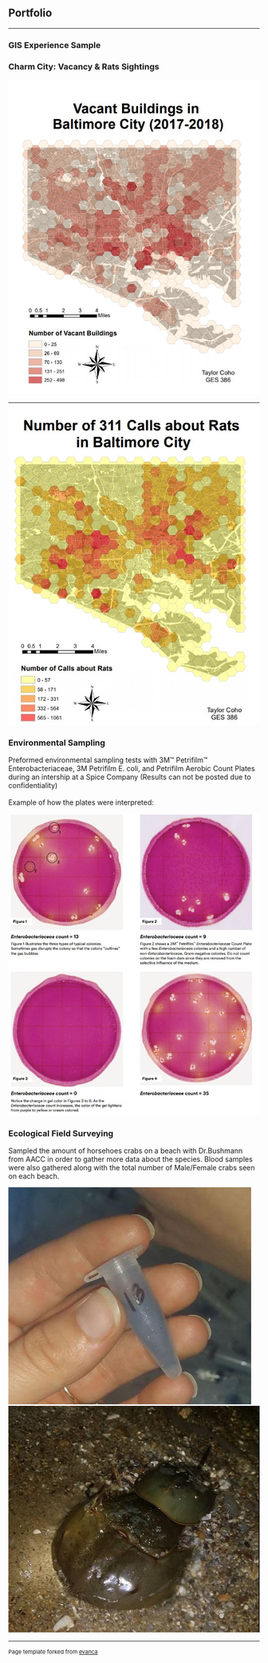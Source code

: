## Portfolio

---
### GIS Experience Sample
### Charm City: Vacancy & Rats Sightings


<img src="images/Vacant_Buildings.JPG?raw=true"/>

---

<img src="images/Rat_Calls.JPG?raw=true"/>

### Environmental Sampling
Preformed environmental sampling tests with 3M™ Petrifilm™ Enterobacteriaceae, 3M Petrifilm E. coli, and
Petrifilm Aerobic Count Plates during an intership at a Spice Company (Results can not be posted due to confidentiality)
  <br><br>
Example of how the plates were interpreted:


<img src="images/New_Eb.JPG?raw=true"/>

### Ecological Field Surveying 
Sampled the amount of horsehoes crabs on a beach with Dr.Bushmann from AACC in order to gather more data about the species. Blood samples were also gathered along with the total number of Male/Female crabs seen on each beach.

<img src="images/Blood.JPG?raw=true"/>
<img src="images/Crabs.JPG?raw=true"/>

---
<p style="font-size:11px">Page template forked from <a href="https://github.com/evanca/quick-portfolio">evanca</a></p>
<!-- Remove above link if you don't want to attibute -->
